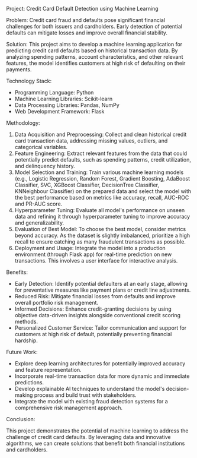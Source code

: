 Project: Credit Card Default Detection using Machine Learning

Problem: Credit card fraud and defaults pose significant financial challenges for both issuers and cardholders. Early detection of potential defaults can mitigate losses and improve overall financial stability.

Solution: This project aims to develop a machine learning application for predicting credit card defaults based on historical transaction data. By analyzing spending patterns, account characteristics, and other relevant features, the model identifies customers at high risk of defaulting on their payments.

Technology Stack:

- Programming Language: Python
- Machine Learning Libraries: Scikit-learn
- Data Processing Libraries: Pandas, NumPy
- Web Development Framework: Flask 


Methodology:

1. Data Acquisition and Preprocessing: Collect and clean historical credit card transaction data, addressing missing values, outliers, and categorical variables.
2. Feature Engineering: Extract relevant features from the data that could potentially predict defaults, such as spending patterns, credit utilization, and delinquency history.
3. Model Selection and Training: Train various machine learning models (e.g., Logistic Regression, Random Forest, Gradient Boosting, AdaBoost Classifier, SVC, XGBoost Classifier, DecisionTree Classifier, KNNeighbour Classifier) on the prepared data and select the model with the best performance based on metrics like accuracy, recall, AUC-ROC and PR-AUC score. 
4. Hyperparameter Tuning: Evaluate all model's performance on unseen data and refining it through hyperparameter tuning to improve accuracy and generalizability.
5. Evaluation of Best Model: To choose the best model, consider metrics beyond accuracy. As the dataset is slightly imbalanced, prioritize a high recall to ensure catching as many fraudulent transactions as possible.
6. Deployment and Usage: Integrate the model into a production environment (through Flask app) for real-time prediction on new transactions. This involves a user interface for interactive analysis.

Benefits:

- Early Detection: Identify potential defaulters at an early stage, allowing for preventative measures like payment plans or credit line adjustments.
- Reduced Risk: Mitigate financial losses from defaults and improve overall portfolio risk management.
- Informed Decisions: Enhance credit-granting decisions by using objective data-driven insights alongside conventional credit scoring methods.
- Personalized Customer Service: Tailor communication and support for customers at high risk of default, potentially preventing financial hardship.

Future Work:

- Explore deep learning architectures for potentially improved accuracy and feature representation.
- Incorporate real-time transaction data for more dynamic and immediate predictions.
- Develop explainable AI techniques to understand the model's decision-making process and build trust with stakeholders.
- Integrate the model with existing fraud detection systems for a comprehensive risk management approach.

Conclusion:

This project demonstrates the potential of machine learning to address the challenge of credit card defaults. By leveraging data and innovative algorithms, we can create solutions that benefit both financial institutions and cardholders.